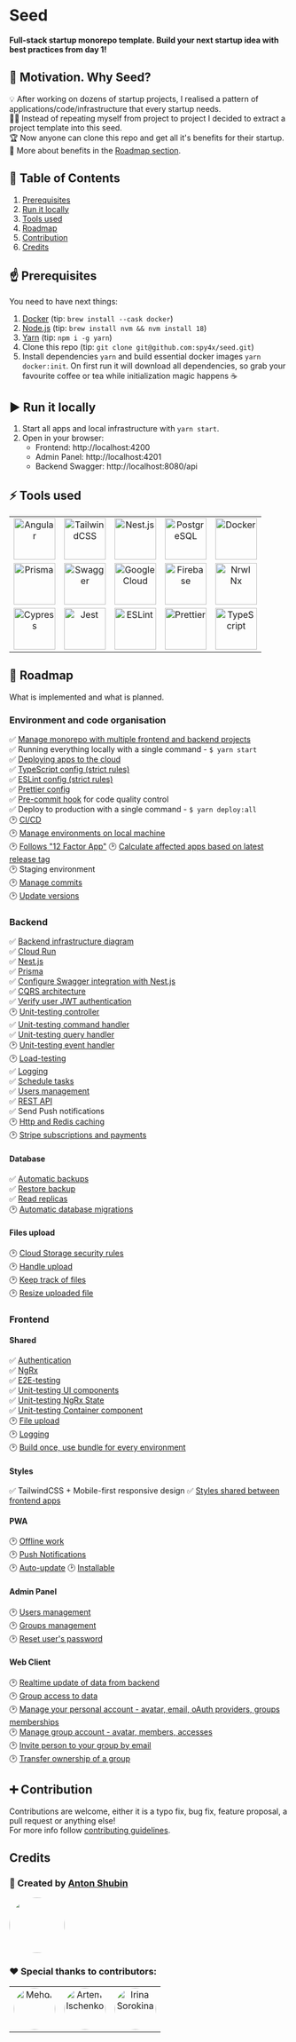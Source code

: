 # Seed
**Full-stack startup monorepo template. Build your next startup idea with best practices from day 1!**

## 🤔 Motivation. Why Seed?
💡 After working on dozens of startup projects, I realised a pattern of applications/code/infrastructure that every startup needs.  
👨‍💻 Instead of repeating myself from project to project I decided to extract a project template into this seed.  
🏆 Now anyone can clone this repo and get all it's benefits for their startup.   
🌟 More about benefits in the [Roadmap section](#roadmap).  

## 📗 Table of Contents
1. [Prerequisites](#prerequisites)  
1. [Run it locally](#run-it-locally)  
1. [Tools used](#tools)  
1. [Roadmap](#roadmap)  
1. [Contribution](#contribution)  
1. [Credits](#credits)  


## <a name="prerequisites"></a> ☝️ Prerequisites
 You need to have next things:
1. [Docker](https://www.docker.com/get-started/) (tip: `brew install --cask docker`)
2. [Node.js](https://github.com/nvm-sh/nvm) (tip: `brew install nvm && nvm install 18`)
3. [Yarn](https://classic.yarnpkg.com/lang/en/) (tip: `npm i -g yarn`)
4. Clone this repo (tip: `git clone git@github.com:spy4x/seed.git`)
5. Install dependencies `yarn` and build essential docker images `yarn docker:init`. On first run it will download all dependencies, so grab your favourite coffee or tea while initialization magic happens ☕


## <a name="run-it-locally"></a> ▶️ Run it locally
1. Start all apps and local infrastructure with `yarn start`. 
2. Open in your browser:
   - Frontend: http://localhost:4200
   - Admin Panel: http://localhost:4201
   - Backend Swagger: http://localhost:8080/api


## <a name="tools"></a> ⚡ Tools used
<table style="text-align: center">
  <tr>
    <td>
      <a href="https://angular.io/" target="_blank"
        ><img
          src="https://angular.io/assets/images/logos/angular/angular.svg"
          width="75"
          alt="Angular"
          valign="middle"
        />
      </a>
    </td>
    <td>
      <a href="https://tailwindcss.com/" target="_blank"
        ><img
          src="https://upload.wikimedia.org/wikipedia/commons/d/d5/Tailwind_CSS_Logo.svg"
          width="75"
          alt="TailwindCSS"
          valign="middle"
      /></a>
    </td>
    <td>
      <a href="https://nestjs.com/" target="_blank"
        ><img src="https://docs.nestjs.com/assets/logo-small.svg" width="75" alt="Nest.js" valign="middle" />
      </a>
    </td>
    <td>
      <a href="https://www.postgresql.org/" target="_blank"
        ><img
          src="https://www.postgresql.org/media/img/about/press/elephant.png"
          width="75"
          alt="PostgreSQL"
          valign="middle"
        />
      </a>
    </td>
    <td>
      <a href="https://www.docker.com/" target="_blank"
        ><img
          src="https://codeopolis.com/wp-content/uploads/2020/04/dockericon-e1587222605149.png"
          width="75"
          alt="Docker"
          valign="middle"
        />
      </a>
    </td>
  </tr>
  <tr>
    <td>
      <a href="https://prisma.io/" target="_blank"
        ><img src="https://www.svgrepo.com/show/327488/prism.svg" width="75" alt="Prisma" valign="middle" />
      </a>
    </td>
    <td>
      <a href="https://swagger.io/" target="_blank"
        ><img
          src="https://camo.githubusercontent.com/96e43701d83561899724a89d71187445b7b8f4fe84518a3ea5bec8f85bd207bf/68747470733a2f2f63646e2e737667706f726e2e636f6d2f6c6f676f732f737761676765722e737667"
          width="75"
          alt="Swagger"
          valign="middle"
      /></a>
    </td>
    <td>
      <a href="https://cloud.google.com/" target="_blank"
        ><img
          src="https://cdn.iconscout.com/icon/free/png-256/google-cloud-2038785-1721675.png"
          width="75"
          alt="Google Cloud"
          valign="middle"
        />
      </a>
    </td>
    <td>
      <a href="https://firebase.google.com/" target="_blank"
        ><img
          src="https://cdn.iconscout.com/icon/free/png-256/firebase-1-282796.png"
          width="75"
          alt="Firebase"
          valign="middle"
        />
      </a>
    </td>
    <td>
      <a href="https://nx.dev" target="_blank"
        ><img
          src="https://images.opencollective.com/nx/0efbe42/logo/256.png"
          width="75"
          alt="Nrwl Nx"
          valign="middle"
        />
      </a>
    </td>
  </tr>
  <tr>
    <td>
      <a href="https://www.cypress.io/" target="_blank"
        ><img
          src="https://iconape.com/wp-content/files/gj/370774/svg/370774.svg"
          width="75"
          alt="Cypress"
          valign="middle"
        />
      </a>
    </td>
    <td>
      <a href="https://jestjs.io/" target="_blank"
        ><img
          src="https://d2eip9sf3oo6c2.cloudfront.net/tags/images/000/000/940/square_256/jestlogo.png"
          width="75"
          alt="Jest"
          valign="middle"
      /></a>
    </td>
    <td>
      <a href="https://eslint.org/" target="_blank"
        ><img
          src="https://d33wubrfki0l68.cloudfront.net/204482ca413433c80cd14fe369e2181dd97a2a40/092e2/assets/img/logo.svg"
          width="75"
          alt="ESLint"
          valign="middle"
        />
      </a>
    </td>
    <td>
      <a href="https://prettier.io/" target="_blank"
        ><img src="https://prettier.io/icon.png" width="75" alt="Prettier" valign="middle" />
      </a>
    </td>
    <td>
      <a href="https://www.typescriptlang.org/" target="_blank"
        ><img
          src="https://d2zv2ciw0ln4h1.cloudfront.net/uploads/Typescript_logo_2020_0b0c45c9b6.svg"
          width="75"
          alt="TypeScript"
          valign="middle"
        />
      </a>
    </td>
  </tr>
</table>


## <a name="roadmap"></a> 🎯 Roadmap
What is implemented and what is planned.

### Environment and code organisation
✅ [Manage monorepo with multiple frontend and backend projects](docs/code-organisation/nx.md)  
✅ Running everything locally with a single command - `$ yarn start`  
✅ [Deploying apps to the cloud](cloud-build/deploy.yaml)  
✅ [TypeScript config (strict rules)](tsconfig.base.json)  
✅ [ESLint config (strict rules)](.eslintrc.json)  
✅ [Prettier config](.prettierrc)  
✅ [Pre-commit hook](package.json) for code quality control  
✅ Deploy to production with a single command - `$ yarn deploy:all`  
🕑 [CI/CD](https://github.com/spy4x/seed/issues/143)  
🕑 [Manage environments on local machine](https://github.com/spy4x/seed/issues/99)  
🕑 [Follows "12 Factor App"](https://github.com/spy4x/seed/issues/156)
🕑 [Calculate affected apps based on latest release tag](https://github.com/spy4x/seed/issues/153)  
🕑 Staging environment    
🕑 [Manage commits](https://github.com/spy4x/seed/issues/154)  
🕑 [Update versions](https://github.com/spy4x/seed/issues/155) 

### Backend
✅ [Backend infrastructure diagram](docs/backend/infrastructure.md)  
✅ [Cloud Run](apps/back/api)  
✅ [Nest.js](libs/back/api/core/src/lib/app.ts)  
✅ [Prisma](prisma/schema.prisma)  
✅ [Configure Swagger integration with Nest.js](libs/back/api/core/src/lib/app.ts)  
✅ [CQRS architecture](docs/backend/cqrs.md)  
✅ [Verify user JWT authentication](libs/back/api/shared/src/lib/nestjs/middlewares/user-id/user-id.middleware.ts)  
🕑 [Unit-testing controller](https://github.com/spy4x/seed/issues/157)  
✅ [Unit-testing command handler](libs/back/api/users/src/lib/commandHandlers/create/userCreate.commandHandler.spec.ts)  
✅ [Unit-testing query handler](libs/back/api/users/src/lib/queryHandlers/find/usersFind.queryHandler.spec.ts)  
🕑 [Unit-testing event handler](libs/back/api/notifications/src/lib/eventHandlers/notificationCreated.eventHandler.spec.ts)  
🕑 [Load-testing](https://github.com/spy4x/seed/issues/119)  
✅ [Logging](libs/back/api/shared/src/lib/services/log/log.service.ts)  
✅ [Schedule tasks](libs/back/api/shared/src/lib/services/cloudTasks/cloudTasks.service.ts)  
✅ [Users management](libs/back/api/users/src/lib/users.controller.ts)  
✅ [REST API](libs/back/api/users/src/lib/users.controller.ts)  
✅ Send Push notifications  
🕑 [Http and Redis caching](https://github.com/spy4x/seed/issues/151)  
🕑 [Stripe subscriptions and payments](https://github.com/spy4x/seed/issues/158)  

#### Database
✅ [Automatic backups](https://cloud.google.com/sql/docs/postgres/backup-recovery/backups)  
✅ [Restore backup](https://cloud.google.com/sql/docs/postgres/backup-recovery/restoring)  
✅ [Read replicas](https://cloud.google.com/sql/docs/postgres/replication)  
🕑 [Automatic database migrations](https://github.com/spy4x/seed/issues/113)

#### Files upload
🕑 [Cloud Storage security rules](https://github.com/spy4x/seed/issues/58)  
🕑 [Handle upload](https://github.com/spy4x/seed/issues/58)  
🕑 [Keep track of files](https://github.com/spy4x/seed/issues/58)  
🕑 [Resize uploaded file](https://github.com/spy4x/seed/issues/58)  

### Frontend
#### Shared
✅ [Authentication](libs/front/shared/auth)  
✅ [NgRx](libs/front/shared/auth/state)  
✅ [E2E-testing](libs/e2e/shared/auth/src/lib)  
✅ [Unit-testing UI components](libs/front/shared/auth/ui/src/lib)  
✅ [Unit-testing NgRx State](libs/front/shared/auth/state/src/lib/+state)  
✅ [Unit-testing Container component](libs/front/shared/auth/container/src/lib/sign-in)  
🕑 [File upload](https://github.com/spy4x/seed/issues/58)  
🕑 [Logging](https://github.com/spy4x/seed/issues/146)  
🕑 [Build once, use bundle for every environment](https://github.com/spy4x/seed/issues/141)  
#### Styles
✅ TailwindCSS + Mobile-first responsive design
✅ [Styles shared between frontend apps](libs/front/shared/styles)  
#### PWA
🕑 [Offline work](https://github.com/spy4x/seed/issues/147)  
🕑 [Push Notifications](https://github.com/spy4x/seed/issues/147)  
🕑 [Auto-update](https://github.com/spy4x/seed/issues/147)
🕑 [Installable](https://github.com/spy4x/seed/issues/147)
#### Admin Panel
🕑 [Users management](https://github.com/spy4x/seed/issues/131)  
🕑 [Groups management](https://github.com/spy4x/seed/issues/159)  
🕑 [Reset user's password](https://github.com/spy4x/seed/issues/134)   
#### Web Client
🕑 [Realtime update of data from backend](https://github.com/spy4x/seed/issues/160)  
🕑 [Group access to data](https://github.com/spy4x/seed/issues/159)  
🕑 [Manage your personal account - avatar, email, oAuth providers, groups memberships](https://github.com/spy4x/seed/issues/104)  
🕑 [Manage group account - avatar, members, accesses](https://github.com/spy4x/seed/issues/159)  
🕑 [Invite person to your group by email](https://github.com/spy4x/seed/issues/159)  
🕑 [Transfer ownership of a group](https://github.com/spy4x/seed/issues/159)


## <a name="contribution"></a> ➕ Contribution
Contributions are welcome, either it is a typo fix, bug fix, feature proposal, a pull request or anything else!  
For more info follow [contributing guidelines](CONTRIBUTING.md).


## <a name="credits"></a> Credits
### 👻 Created by [Anton Shubin](https://github.com/spy4x)
<a href="https://github.com/spy4x">  
  <img src="https://avatars.githubusercontent.com/u/4995814?v=4" width="100" style="border-radius: 50%" />
</a>

### ❤️ Special thanks to contributors:
<table style="text-align: center">
  <tr>
    <td>
      <a href="https://github.com/MehdiDi" target="_blank"
        ><img
          src="https://avatars.githubusercontent.com/u/26252043?v=4"
          width="75"
          alt="Mehdi"
          valign="middle"
          style="border-radius: 50%"
        />
      </a>
    </td>
    <td>
      <a href="https://github.com/urnix" target="_blank"
        ><img
          src="https://avatars.githubusercontent.com/u/7656366?v=4"
          width="75"
          alt="Artem Ischenko"
          valign="middle"
          style="border-radius: 50%"
        />
      </a>
    </td>
    <td>
      <a href="https://github.com/Eirene" target="_blank"
        ><img
          src="https://avatars.githubusercontent.com/u/1826433?v=4"
          width="75"
          alt="Irina Sorokina"
          valign="middle"
          style="border-radius: 50%"
        />
      </a>
    </td>
  </tr>
</table>
